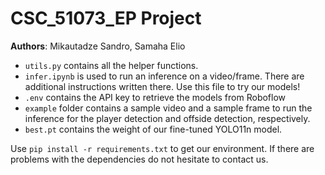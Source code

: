 # CSC_51073_EP Project

**Authors**: Mikautadze Sandro, Samaha Elio

- ```utils.py``` contains all the helper functions.
- ```infer.ipynb``` is used to run an inference on a video/frame. There are additional instructions written there. Use this file to try our models!
- ```.env``` contains the API key to retrieve the models from Roboflow
- ```example``` folder contains a sample video and a sample frame to run the inference for the player detection and offside detection, respectively.
- ```best.pt``` contains the weight of our fine-tuned YOLO11n model.

Use ```pip install -r requirements.txt``` to get our environment. If there are problems with the dependencies do not hesitate to contact us.

